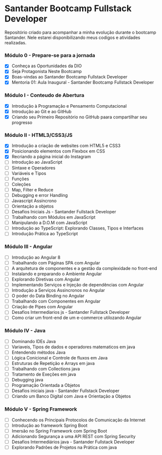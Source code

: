# Santander Bootcamp Fullstack Developer

Repositório criado para acompanhar a minha evolução durante o bootcamp Santander. Nele estarei disponibilizando meus codigos e atividades realizadas.

### Módulo 0 - Prepare-se para a jornada

- [x] Conheça as Oportunidades da DIO
- [x] Seja Protagonista Neste Bootcamp
- [x] Boas-vindas ao Santander Bootcamp Fullstack Developer
- [x] Mentoria 01: Aula Inaugural - Santander Bootcamp Fullstack Developer

### Módulo I - Conteudo de Abertura

- [x] Introdução à Programação e Pensamento Computacional
- [x] Introdução ao Git e ao GitHub
- [x] Criando seu Primeiro Repositório no GitHub paara compartilhar seu progresso

### Módulo II - HTML3/CSS3/JS

- [x] Introdução a criação de websites com HTML5 e CSS3
- [x] Posicionando elementos com Flexbox em CSS
- [x] Recriando a página inicial do Instagram
- [ ] Introdução ao JavaScript
- [ ] Sintaxe e Operadores
- [ ] Variáveis e Tipos
- [ ] Funções
- [ ] Coleções
- [ ] Map, Filter e Reduce
- [ ] Debugging e error Handling
- [ ] Javascript Assíncrono
- [ ] Orientação a objetos
- [ ] Desafios Iniciais Js - Santander Fullstack Developer
- [ ] Trabalhando com Módulos em JavaScript
- [ ] Manipulando a D.O.M com JavaScript
- [ ] Introdução ao TypeScript: Explorando Classes, Tipos e Interfaces
- [ ] Introdução Prática ao TypeScript

### Módulo III - Angular

- [ ] Introdução ao Angular 8
- [ ] Trabalhando com Páginas SPA com Angular
- [ ] A arquitetura de componentes e a gestão da complexidade no front-end
- [ ] Instalando e preparando o Ambiente Angular
- [ ] Explorando Diretivas com Angular
- [ ] Implementando Serviços e Injeção de dependências com Angular
- [ ] Introdução a Serviços Assincronos no Angular
- [ ] O poder do Data Binding no Angular
- [ ] Trabalhando com Componentes em Angular
- [ ] Criação de Pipes com Angular
- [ ] Desafios Intermediarios js - Santander Fullstack Developer
- [ ] Como criar um front-end de um e-commerce utilozando Angular

### Módulo IV - Java

- [ ] Dominando IDEs Java
- [ ] Variaveis, Tipos de dados e operadores matematicos em java
- [ ] Entendendo métodos Java
- [ ] Lógica Conicional e Controle de fluxos em Java
- [ ] Estruturas de Repetição e Arrays em java
- [ ] Trabalhando com Collections java
- [ ] Tratamento de Exeções em java
- [ ] Debugging java
- [ ] Programação Orientada a Objetos
- [ ] Desafios iniciais java - Santander Fullstack Developer
- [ ] Criando um Banco Digital com Java e Orientação a Objetos

### Módulo V - Spring Framework

- [ ] Conhecendo os Principais Protocolos de Comunicação da Internet
- [ ] Introdução ao framework Spring Boot
- [ ] Imersão no Spring Framework com Spring Boot
- [ ] Adicionando Segurança a uma API REST com Spring Security
- [ ] Desafios Intermediários java - Santander Fullstack Developer
- [ ] Explorando Padrões de Projetos na Prática com java
